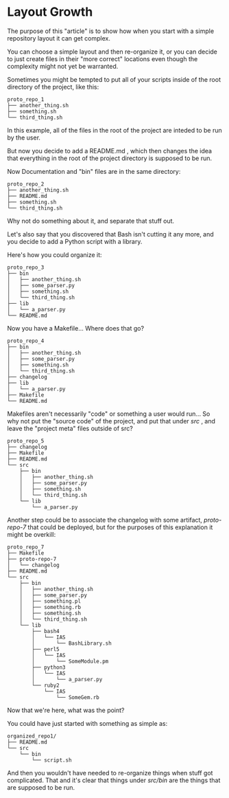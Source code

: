 # Layout Growth

The purpose of this "article" is to show how when you start with
a simple repository layout it can get complex.

You can choose a simple layout and then re-organize it, or you
can decide to just create files in their "more correct" locations
even though the complexity might not yet be warranted.

Sometimes you might be tempted to put all of your scripts
inside of the root directory of the project, like this:
```
proto_repo_1
├── another_thing.sh
├── something.sh
└── third_thing.sh
```
In this example, all of the files in the root of the project are
inteded to be run by the user.

But now you decide to add a README.md , which then changes
the idea that everything in the root of the project directory
is supposed to be run.

Now Documentation and "bin" files are in the same directory:

```
proto_repo_2
├── another_thing.sh
├── README.md
├── something.sh
└── third_thing.sh
```

Why not do something about it, and separate that stuff out.

Let's also say that you discovered that Bash isn't cutting it
any more, and you decide to add a Python script with a library.

Here's how you could organize it:

```
proto_repo_3
├── bin
│   ├── another_thing.sh
│   ├── some_parser.py
│   ├── something.sh
│   └── third_thing.sh
├── lib
│   └── a_parser.py
└── README.md
```

Now you have a Makefile...  Where does that go?

```
proto_repo_4
├── bin
│   ├── another_thing.sh
│   ├── some_parser.py
│   ├── something.sh
│   └── third_thing.sh
├── changelog
├── lib
│   └── a_parser.py
├── Makefile
└── README.md
```

Makefiles aren't necessarily "code" or something a user would run...
So why not put the "source code" of the project, and put that under
*src* , and leave the "project meta" files outside of src?

```
proto_repo_5
├── changelog
├── Makefile
├── README.md
└── src
    ├── bin
    │   ├── another_thing.sh
    │   ├── some_parser.py
    │   ├── something.sh
    │   └── third_thing.sh
    └── lib
        └── a_parser.py
```

Another step could be to associate the changelog with some artifact,
*proto-repo-7* that could be deployed, but for the purposes of this
explanation it might be overkill:

```
proto_repo_7
├── Makefile
├── proto-repo-7
│   └── changelog
├── README.md
└── src
    ├── bin
    │   ├── another_thing.sh
    │   ├── some_parser.py
    │   ├── something.pl
    │   ├── something.rb
    │   ├── something.sh
    │   └── third_thing.sh
    └── lib
        ├── bash4
        │   └── IAS
        │       └── BashLibrary.sh
        ├── perl5
        │   └── IAS
        │       └── SomeModule.pm
        ├── python3
        │   └── IAS
        │       └── a_parser.py
        └── ruby2
            └── IAS
                └── SomeGem.rb
```

Now that we're here, what was the point?

You could have just started with something as simple as:

```
organized_repo1/
├── README.md
└── src
    └── bin
        └── script.sh
```

And then you wouldn't have needed to re-organize things when stuff
got complicated.  That and it's clear that things under *src/bin*
are the things that are supposed to be run.

